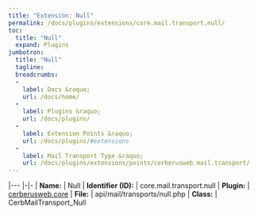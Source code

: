 ```yaml
---
title: "Extension: Null"
permalink: /docs/plugins/extensions/core.mail.transport.null/
toc:
  title: "Null"
  expand: Plugins
jumbotron:
  title: "Null"
  tagline: 
  breadcrumbs:
  -
    label: Docs &raquo;
    url: /docs/home/
  -
    label: Plugins &raquo;
    url: /docs/plugins/
  -
    label: Extension Points &raquo;
    url: /docs/plugins/#extensions
  -
    label: Mail Transport Type &raquo;
    url: /docs/plugins/extensions/points/cerberusweb.mail.transport/
---
```


|---
|-|-
| **Name:** | Null
| **Identifier (ID):** | core.mail.transport.null
| **Plugin:** | [cerberusweb.core](/docs/plugins/cerberusweb.core/)
| **File:** | api/mail/transports/null.php
| **Class:** | CerbMailTransport_Null

